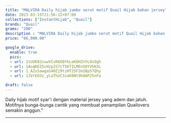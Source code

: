 ```yaml
---
title: "MALVIRA Daily hijab jumbo serut motif Quail Hijab bahan jersey"
date: 2023-03-15T21:56:12+07:00
collections: ["InstantHijab", "Quail"]
brands: "Quail"
grams: "280"
description : "MALVIRA Daily hijab jumbo serut motif Quail Hijab bahan jersey"
price: "66,000.00"

google_drive:
  enable: true
  pics:
  - url: 1tUVK82suwVCvR6OQYkLeKOHZnYLOsOgh
  - url: 1AoqKEZScHzp2S7cT56TILMEn50YVhKXL
  - url: 1_A2xSawgaS40Zj9tiHT2SF2m1BpS7Qhy
  - url: 1JVrEO3z_yLaThoC3zaK0Nt9h8APZ5nFa

draft: false
---
```


Daily hijab motif syar'i dengan material jersey yang adem dan jatuh. Motifnya bunga-bunga cantik yang membuat penampilan Quailovers semakin anggun."

-------    
 
